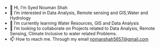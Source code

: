 - 👋 Hi, I’m Syed Nouman Shah
- 👀 I’m interested in Data Analysis, Remote sensing and GIS,Water and Hydrology
- 🌱 I’m currently learning Water Resources, GIS and Data Analysis
- 💞️ I’m looking to collaborate on Projects related to Data Analysis, Remote Sensing, Climate Inclusive to water related Problems.
- 📫 How to reach me. Through my email  nomanshah5657@gmail.com

<!---
nomanshah5657/nomanshah5657 is a ✨ special ✨ repository because its `README.md` (this file) appears on your GitHub profile.
You can click the Preview link to take a look at your changes.
--->
